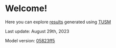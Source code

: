 # Welcome!

Here you can explore [results](/tusm-main/results) generated using [TUSM](https://github.com/esma-cgep/tusm)

Last update: August 29th, 2023

Model version: [05823ff5](https://github.com/esma-cgep/TUSM/tree/05823ff5a92095648c67f7631f31ec00cb712ae8)
